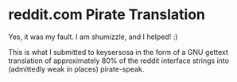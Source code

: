 # reddit.com Pirate Translation

Yes, it was my fault. I am shumizzle, and I helped! :)

This is what I submitted to keysersosa in the form of a GNU gettext translation of approximately 80% of the reddit interface strings into (admittedly weak in places) pirate-speak.
